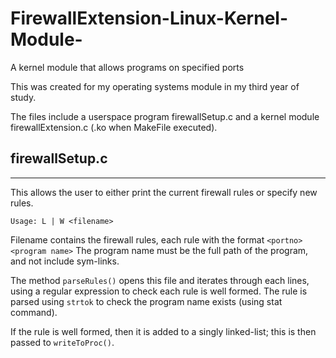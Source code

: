 # FirewallExtension-Linux-Kernel-Module-
A kernel module that allows  programs on specified ports

This was created for my operating systems module in my third year of study.

The files include a userspace program firewallSetup.c and a kernel module firewallExtension.c (.ko when MakeFile executed). 

firewallSetup.c
---------------
---------------

This allows the user to either print the current firewall rules or specify new rules.

```
Usage: L | W <filename>
```

Filename contains the firewall rules, each rule with the format ```<portno> <program name>``` 
The program name must be the full path of the program, and not include sym-links.

The method ```parseRules()``` opens this file and iterates through each lines, using a regular expression to check each rule is well formed. The rule is parsed using ```strtok``` to check the program name exists (using stat command).

If the rule is well formed, then it is added to a singly linked-list; this is then passed to ```writeToProc()```.

